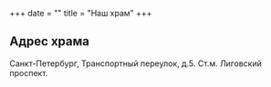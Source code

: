 +++
date = ""
title = "Наш храм"
+++

## Адрес храма

Санкт-Петербург, Транспортный переулок, д.5. Ст.м. Лиговский проспект.
